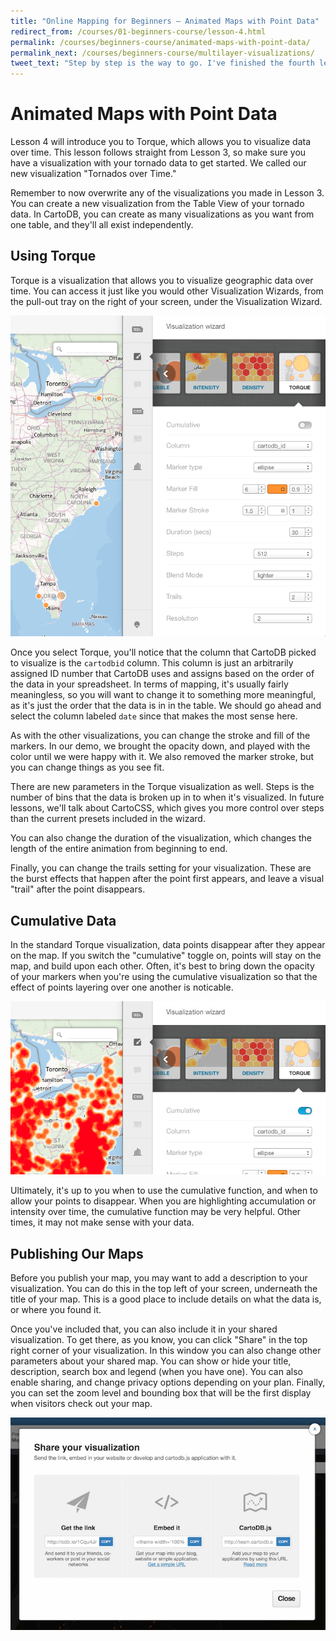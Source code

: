 ```yaml
---
title: "Online Mapping for Beginners — Animated Maps with Point Data"
redirect_from: /courses/01-beginners-course/lesson-4.html
permalink: /courses/beginners-course/animated-maps-with-point-data/
permalink_next: /courses/beginners-course/multilayer-visualizations/
tweet_text: "Step by step is the way to go. I've finished the fourth lesson of the map academy. Check it out"
---
```

# Animated Maps with Point Data

Lesson 4 will introduce you to Torque, which allows you to visualize data over time. This lesson follows straight from Lesson 3, so make sure you have a visualization with your tornado data to get started. We called our new visualization "Tornados over Time."

Remember to now overwrite any of the visualizations you made in Lesson 3. You can create a new visualization from the Table View of your tornado data. In CartoDB, you can create as many visualizations as you want from one table, and they'll all exist independently.


## Using Torque

Torque is a visualization that allows you to visualize geographic data over time. You can access it just like you would other Visualization Wizards, from the pull-out tray on the right of your screen, under the Visualization Wizard.

![Torque.](/img/course1/lesson4/torque.png)

Once you select Torque, you'll notice that the column that CartoDB picked to visualize is the `cartodbid` column. This column is just an arbitrarily assigned ID number that CartoDB uses and assigns based on the order of the data in your spreadsheet. In terms of mapping, it's usually fairly meaningless, so you will want to change it to something more meaningful, as it's just the order that the data is in in the table. We should go ahead and select the column labeled `date` since that makes the most sense here.

As with the other visualizations, you can change the stroke and fill of the markers. In our demo, we brought the opacity down, and played with the color until we were happy with it. We also removed the marker stroke, but you can change things as you see fit.  

There are new parameters in the Torque visualization as well. Steps is the number of bins that the data is broken up in to when it's visualized. In future lessons, we'll talk about CartoCSS, which gives you more control over steps than the current presets included in the wizard.

You can also change the duration of the visualization, which changes the length of the entire animation from beginning to end.

Finally, you can change the trails setting for your visualization. These are the burst effects that happen after the point first appears, and leave a visual "trail" after the point disappears.


## Cumulative Data

In the standard Torque visualization, data points disappear after they appear on the map. If you switch the "cumulative" toggle on, points will stay on the map, and build upon each other. Often, it's best to bring down the opacity of your markers when you're using the cumulative visualization so that the effect of points layering over one another is noticable.

![Cumulative toggle.](/img/course1/lesson4/cumulative.png)

Ultimately, it's up to you when to use the cumulative function, and when to allow your points to disappear. When you are highlighting accumulation or intensity over time, the cumulative function may be very helpful. Other times, it may not make sense with your data.


## Publishing Our Maps

Before you publish your map, you may want to add a description to your visualization. You can do this in the top left of your screen, underneath the title of your map. This is a good place to include details on what the data is, or where you found it.

Once you've included that, you can also include it in your shared visualization. To get there, as you know, you can click "Share" in the top right corner of your visualization. In this window you can also change other parameters about your shared map. You can show or hide your title, description, search box and legend (when you have one). You can also enable sharing, and change privacy options depending on your plan. Finally, you can set the zoom level and bounding box that will be the first display when visitors check out your map.

![Share window.](/img/course1/lesson4/sharewindow.png)
